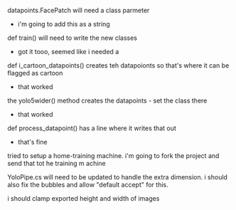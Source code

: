 

datapoints.FacePatch will need a class parmeter
- i'm going to add this as a string

def train() will need to write the new classes
- got it tooo, seemed like i needed a 

def i_cartoon_datapoints() creates teh datapoionts so that's where it can be flagged as cartoon
- that worked

the yolo5wider() method creates the datapoints - set the class there
- that worked

def process_datapoint() has a line where it writes that out
- that's fine

tried to setup a home-training machine. i'm going to fork the project and send that tot he training m achine

YoloPipe.cs will need to be updated to handle the extra dimension. i should also fix the bubbles and allow "default accept" for this.


i should clamp exported height and width of images
